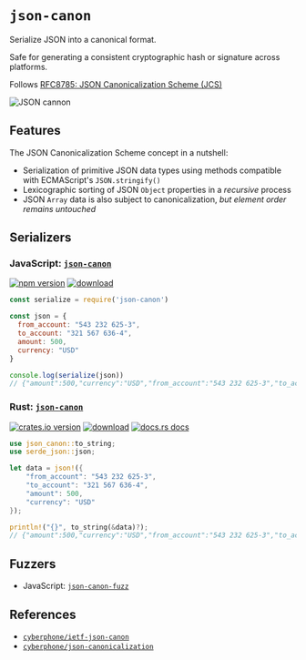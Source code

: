 # `json-canon`

Serialize JSON into a canonical format.

Safe for generating a consistent cryptographic hash or signature across platforms.

Follows [RFC8785: JSON Canonicalization Scheme (JCS)](https://tools.ietf.org/html/rfc8785)

![JSON cannon](https://i.imgur.com/OdH7hw1.png)

## Features

The JSON Canonicalization Scheme concept in a nutshell:

- Serialization of primitive JSON data types using methods compatible with ECMAScript's `JSON.stringify()`
- Lexicographic sorting of JSON `Object` properties in a *recursive* process
- JSON `Array` data is also subject to canonicalization, *but element order remains untouched*

## Serializers

### JavaScript: [`json-canon`](./js/json-canon)

[![npm version](https://img.shields.io/npm/v/json-canon.svg?style=flat-square)](https://www.npmjs.com/package/json-canon) [![download](https://img.shields.io/npm/dt/json-canon?style=flat-square)](https://www.npmjs.com/package/json-canon)

```js
const serialize = require('json-canon')

const json = {
  from_account: "543 232 625-3",
  to_account: "321 567 636-4",
  amount: 500,
  currency: "USD"
}

console.log(serialize(json))
// {"amount":500,"currency":"USD","from_account":"543 232 625-3","to_account":"321 567 636-4"}
```

### Rust: [`json-canon`](./rust/json-canon)

[![crates.io version](https://img.shields.io/crates/v/json-canon.svg?style=flat-square)](https://crates.io/crates/json-canon) [![download](https://img.shields.io/crates/d/json-canon.svg?style=flat-square)](https://crates.io/crates/json-canon) [![docs.rs docs](https://img.shields.io/badge/docs-latest-blue.svg?style=flat-square)](https://docs.rs/json-canon)

```rust
use json_canon::to_string;
use serde_json::json;

let data = json!({
    "from_account": "543 232 625-3",
    "to_account": "321 567 636-4",
    "amount": 500,
    "currency": "USD"
});

println!("{}", to_string(&data)?);
// {"amount":500,"currency":"USD","from_account":"543 232 625-3","to_account":"321 567 636-4"}
```

## Fuzzers

- JavaScript: [`json-canon-fuzz`](./js/json-canon-fuzz)

## References

- [`cyberphone/ietf-json-canon`](https://github.com/cyberphone/ietf-json-canon)
- [`cyberphone/json-canonicalization`](https://github.com/cyberphone/json-canonicalization)
